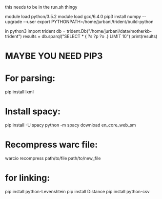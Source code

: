 this needs to be in the run.sh thingy

module load python/3.5.2
module load gcc/6.4.0
pip3 install numpy --upgrade --user
export PYTHONPATH=/home/jurbani/trident/build-python


in python3
import trident
db = trident.Db("/home/jurbani/data/motherkb-trident")
results = db.sparql("SELECT * { ?s ?p ?o .} LIMIT 10")
print(results)

# MAYBE YOU NEED PIP3
# For parsing:
pip install lxml
# Install spacy:
pip install -U spacy
python -m spacy download en_core_web_sm

# Recompress warc file:
warcio recompress path/to/file path/to/new_file

# for linking:
pip install python-Levenshtein
pip install Distance
pip install python-csv